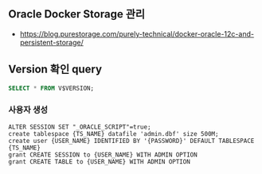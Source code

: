 ## Oracle Docker Storage 관리 

- https://blog.purestorage.com/purely-technical/docker-oracle-12c-and-persistent-storage/

## Version 확인 query

```sql
SELECT * FROM V$VERSION;
```


### 사용자 생성 
```
ALTER SESSION SET "_ORACLE_SCRIPT"=true;
create tablespace {TS_NAME} datafile 'admin.dbf' size 500M;
create user {USER_NAME} IDENTIFIED BY '{PASSWORD}' DEFAULT TABLESPACE {TS_NAME}
grant CREATE SESSION to {USER_NAME} WITH ADMIN OPTION
grant CREATE TABLE to {USER_NAME} WITH ADMIN OPTION

```
